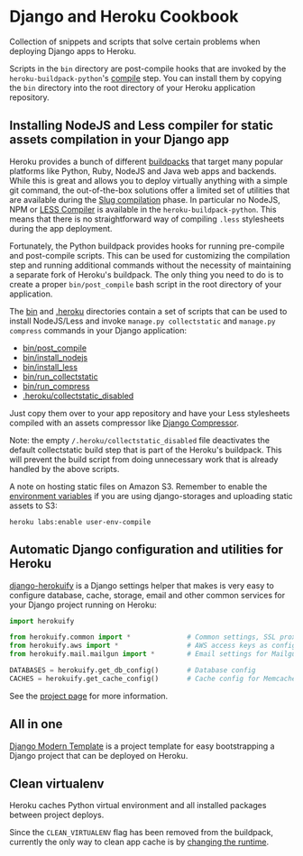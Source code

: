 Django and Heroku Cookbook
==========================

Collection of snippets and scripts that solve certain problems when deploying
Django apps to Heroku.

Scripts in the `bin` directory are post-compile hooks that are invoked by
the `heroku-buildpack-python`'s
[compile](https://github.com/heroku/heroku-buildpack-python/blob/master/bin/compile)
step. You can install them by copying the `bin` directory into the root
directory of your Heroku application repository.

Installing NodeJS and Less compiler for static assets compilation in your Django app
------------------------------------------------------------------------------------

Heroku provides a bunch of different
[buildpacks](https://devcenter.heroku.com/articles/buildpacks) that target many
popular platforms like Python, Ruby, NodeJS and Java web apps and backends.
While this is great and allows you to deploy virtually anything with a simple
git command, the out-of-the-box solutions offer a limited set of utilities
that are available during the
[Slug compilation](https://devcenter.heroku.com/articles/slug-compiler) phase.
In particular no NodeJS, NPM or [LESS Compiler](http://lesscss.org/)
is available in the `heroku-buildpack-python`. This means that there
is no straightforward way of compiling `.less` stylesheets during
the app deployment.

Fortunately, the Python buildpack provides hooks for running pre-compile
and post-compile scripts. This can be used for customizing the compilation
step and running additional commands without the necessity of maintaining
a separate fork of Heroku's buildpack.
The only thing you need to do is to create a proper `bin/post_compile` bash
script in the root directory of your application.

The [bin](https://github.com/nigma/heroku-django-cookbook/tree/master/bin) and
[.heroku](https://github.com/nigma/heroku-django-cookbook/tree/master/.heroku) directories
contain a set of scripts that can be used to install NodeJS/Less and invoke
`manage.py collectstatic` and `manage.py compress` commands in your Django application:

- [bin/post_compile](https://github.com/nigma/heroku-django-cookbook/tree/master/bin/post_compile)
- [bin/install_nodejs](https://github.com/nigma/heroku-django-cookbook/tree/master/bin/install_nodejs)
- [bin/install_less](https://github.com/nigma/heroku-django-cookbook/tree/master/bin/install_less)
- [bin/run_collectstatic](https://github.com/nigma/heroku-django-cookbook/tree/master/bin/run_collectstatic)
- [bin/run_compress](https://github.com/nigma/heroku-django-cookbook/tree/master/bin/run_compress)
- [.heroku/collectstatic_disabled](https://github.com/nigma/heroku-django-cookbook/tree/master/.heroku/collectstatic_disabled)

Just copy them over to your app repository and have your Less stylesheets
compiled with an assets compressor like
[Django Compressor](https://github.com/jezdez/django_compressor).

Note: the empty ``/.heroku/collectstatic_disabled`` file deactivates the default collectstatic
build step that is part of the Heroku's buildpack. This will prevent the build script from doing
unnecessary work that is already handled by the above scripts.

A note on hosting static files on Amazon S3. Remember to enable the
[environment variables](https://devcenter.heroku.com/articles/django-assets#config-vars-during-build)
if you are using django-storages and uploading static assets to S3:

`heroku labs:enable user-env-compile`


Automatic Django configuration and utilities for Heroku
-------------------------------------------------------

[django-herokuify](https://github.com/nigma/django-herokuify) is a Django settings helper
that makes is very easy to configure database, cache, storage, email and other
common services for your Django project running on Heroku:

```python
import herokuify

from herokuify.common import *              # Common settings, SSL proxy header
from herokuify.aws import *                 # AWS access keys as configured in env
from herokuify.mail.mailgun import *        # Email settings for Mailgun add-on

DATABASES = herokuify.get_db_config()       # Database config
CACHES = herokuify.get_cache_config()       # Cache config for Memcache/MemCachier
```

See the [project page](https://github.com/nigma/django-herokuify) for more information.

All in one
----------

[Django Modern Template](https://github.com/nigma/django-modern-template) is a project
template for easy bootstrapping a Django project that can be deployed on Heroku.

Clean virtualenv
----------------

Heroku caches Python virtual environment and all installed packages between
project deploys.

Since the ``CLEAN_VIRTUALENV`` flag has been removed from the buildpack,
currently the only way to clean app cache is by
[changing the runtime](https://devcenter.heroku.com/articles/python-runtimes#changing-runtimes).
